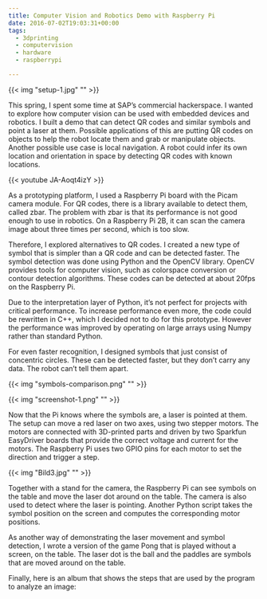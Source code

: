 ```yaml
---
title: Computer Vision and Robotics Demo with Raspberry Pi
date: 2016-07-02T19:03:31+00:00
tags:
  - 3dprinting
  - computervision
  - hardware
  - raspberrypi

---
```


{{< img "setup-1.jpg" "" >}}

This spring, I spent some time at SAP’s commercial hackerspace. I wanted to explore how computer vision can be used with embedded devices and robotics. I built a demo that can detect QR codes and similar symbols and point a laser at them. Possible applications of this are putting QR codes on objects to help the robot locate them and grab or manipulate objects. Another possible use case is local navigation. A robot could infer its own location and orientation in space by detecting QR codes with known locations.

<!--more-->

{{< youtube JA-Aoqt4izY >}}

As a prototyping platform, I used a Raspberry Pi board with the Picam camera module. For QR codes, there is a library available to detect them, called zbar. The problem with zbar is that its performance is not good enough to use in robotics. On a Raspberry Pi 2B, it can scan the camera image about three times per second, which is too slow.

Therefore, I explored alternatives to QR codes. I created a new type of symbol that is simpler than a QR code and can be detected faster. The symbol detection was done using Python and the OpenCV library. OpenCV provides tools for computer vision, such as colorspace conversion or contour detection algorithms. These codes can be detected at about 20fps on the Raspberry Pi.

Due to the interpretation layer of Python, it’s not perfect for projects with critical performance. To increase performance even more, the code could be rewritten in C++, which I decided not to do for this prototype. However the performance was improved by operating on large arrays using Numpy rather than standard Python.

For even faster recognition, I designed symbols that just consist of concentric circles. These can be detected faster, but they don’t carry any data. The robot can’t tell them apart.

{{< img "symbols-comparison.png" "" >}}

{{< img "screenshot-1.png" "" >}}

Now that the Pi knows where the symbols are, a laser is pointed at them. The setup can move a red laser on two axes, using two stepper motors. The motors are connected with 3D-printed parts and driven by two Sparkfun EasyDriver boards that provide the correct voltage and current for the motors. The Raspberry Pi uses two GPIO pins for each motor to set the direction and trigger a step.

{{< img "Bild3.jpg" "" >}}

Together with a stand for the camera, the Raspberry Pi can see symbols on the table and move the laser dot around on the table. The camera is also used to detect where the laser is pointing. Another Python script takes the symbol position on the screen and computes the corresponding motor positions.

As another way of demonstrating the laser movement and symbol detection, I wrote a version of the game Pong that is played without a screen, on the table. The laser dot is the ball and the paddles are symbols that are moved around on the table.

Finally, here is an album that shows the steps that are used by the program to analyze an image:

<blockquote class="imgur-embed-pub" lang="en" data-id="a/yO13U"><a href="//imgur.com/yO13U"></a></blockquote><script async src="//s.imgur.com/min/embed.js" charset="utf-8"></script>

